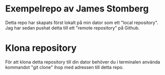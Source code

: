 # Exempelrepo av James Stomberg

Detta repo har skapats först lokalt på min dator som ett "local repository". Jag har sedan pushat detta till ett "remote repository" på Github.

# Klona repository

För att klona detta repository till din dator behöver du i terminalen använda kommandot "git clone" ihop med adressen till detta repo.